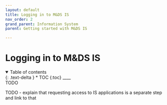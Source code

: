 ```yaml
---
layout: default
title: Logging in to M&DS IS
nav_order: 2
grand_parent: Information System
parent: Getting started with M&DS IS

---
```


# Logging in to M&DS IS
<details  open markdown="block">
  <summary>
    Table of contents
  </summary>
{: .text-delta }
* TOC
{:toc}
____
</details>
TODO

TODO - explain that requesting access to IS applications is a separate step and link to that